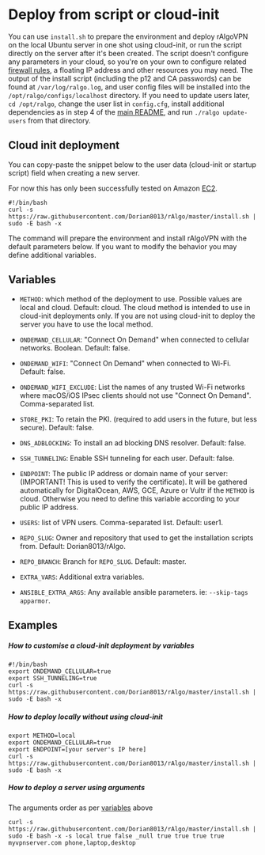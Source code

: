 # Deploy from script or cloud-init

You can use `install.sh` to prepare the environment and deploy rAlgoVPN on the local Ubuntu server in one shot using cloud-init, or run the script directly on the server after it's been created. 
The script doesn't configure any parameters in your cloud, so you're on your own to configure related [firewall rules](/docs/firewalls.md), a floating IP address and other resources you may need. The output of the install script (including the p12 and CA passwords) can be found at `/var/log/ralgo.log`, and user config files will be installed into the `/opt/ralgo/configs/localhost` directory. If you need to update users later, `cd /opt/ralgo`, change the user list in `config.cfg`, install additional dependencies as in step 4 of the [main README](https://github.com/Dorian8013/rAlgo/blob/master/README.md), and run `./ralgo update-users` from that directory.

## Cloud init deployment

You can copy-paste the snippet below to the user data (cloud-init or startup script) field when creating a new server. 

For now this has only been successfully tested on Amazon [EC2](https://docs.aws.amazon.com/AWSEC2/latest/UserGuide/user-data.html).

```
#!/bin/bash
curl -s https://raw.githubusercontent.com/Dorian8013/rAlgo/master/install.sh | sudo -E bash -x
```
The command will prepare the environment and install rAlgoVPN with the default parameters below. If you want to modify the behavior you may define additional variables.

## Variables

- `METHOD`: which method of the deployment to use. Possible values are local and cloud. Default: cloud. The cloud method is intended to use in cloud-init deployments only. If you are not using cloud-init to deploy the server you have to use the local method.

- `ONDEMAND_CELLULAR`: "Connect On Demand" when connected to cellular networks. Boolean. Default: false.

- `ONDEMAND_WIFI`: "Connect On Demand" when connected to Wi-Fi. Default: false.

- `ONDEMAND_WIFI_EXCLUDE`: List the names of any trusted Wi-Fi networks where macOS/iOS IPsec clients should not use "Connect On Demand". Comma-separated list.

- `STORE_PKI`: To retain the PKI. (required to add users in the future, but less secure). Default: false.

- `DNS_ADBLOCKING`: To install an ad blocking DNS resolver. Default: false.

- `SSH_TUNNELING`: Enable SSH tunneling for each user. Default: false.

- `ENDPOINT`: The public IP address or domain name of your server: (IMPORTANT! This is used to verify the certificate). It will be gathered automatically for DigitalOcean, AWS, GCE, Azure or Vultr if the `METHOD` is cloud. Otherwise you need to define this variable according to your public IP address.

- `USERS`: list of VPN users. Comma-separated list. Default: user1.

- `REPO_SLUG`: Owner and repository that used to get the installation scripts from. Default: Dorian8013/rAlgo.

- `REPO_BRANCH`: Branch for `REPO_SLUG`. Default: master.

- `EXTRA_VARS`: Additional extra variables.

- `ANSIBLE_EXTRA_ARGS`: Any available ansible parameters. ie: `--skip-tags apparmor`.

## Examples

##### How to customise a cloud-init deployment by variables

```
#!/bin/bash
export ONDEMAND_CELLULAR=true
export SSH_TUNNELING=true
curl -s https://raw.githubusercontent.com/Dorian8013/rAlgo/master/install.sh | sudo -E bash -x
```

##### How to deploy locally without using cloud-init

```
export METHOD=local
export ONDEMAND_CELLULAR=true
export ENDPOINT=[your server's IP here]
curl -s https://raw.githubusercontent.com/Dorian8013/rAlgo/master/install.sh | sudo -E bash -x
```

##### How to deploy a server using arguments

The arguments order as per [variables](#variables) above

```
curl -s https://raw.githubusercontent.com/Dorian8013/rAlgo/master/install.sh | sudo -E bash -x -s local true false _null true true true true myvpnserver.com phone,laptop,desktop
```

